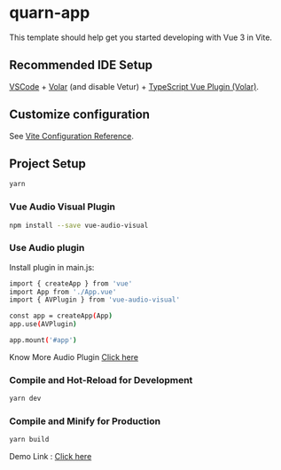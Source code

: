 # quarn-app

This template should help get you started developing with Vue 3 in Vite.

## Recommended IDE Setup

[VSCode](https://code.visualstudio.com/) + [Volar](https://marketplace.visualstudio.com/items?itemName=Vue.volar) (and disable Vetur) + [TypeScript Vue Plugin (Volar)](https://marketplace.visualstudio.com/items?itemName=Vue.vscode-typescript-vue-plugin).

## Customize configuration

See [Vite Configuration Reference](https://vitejs.dev/config/).

## Project Setup

```sh
yarn
```

### Vue Audio Visual Plugin

```sh
npm install --save vue-audio-visual
```

### Use Audio plugin

Install plugin in main.js:

```sh
import { createApp } from 'vue'
import App from './App.vue'
import { AVPlugin } from 'vue-audio-visual'

const app = createApp(App)
app.use(AVPlugin)

app.mount('#app')
```
Know More Audio Plugin [Click here](https://www.npmjs.com/package/vue-audio-visual#install)

### Compile and Hot-Reload for Development

```sh
yarn dev
```

### Compile and Minify for Production

```sh
yarn build
```
Demo Link : [Click here](https://quran-app-creativehabibur.vercel.app/)
